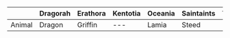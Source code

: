 ||Dragorah|Erathora|Kentotia|Oceania|Saintaints|Titanrus|Voldelere|
|---|---|---|---|---|---|---|---|
| Animal | Dragon | Griffin | --- | Lamia | Steed | --- | --- |

